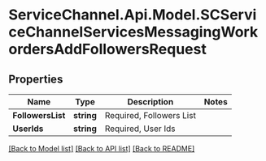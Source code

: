 # ServiceChannel.Api.Model.SCServiceChannelServicesMessagingWorkordersAddFollowersRequest

## Properties

Name | Type | Description | Notes
------------ | ------------- | ------------- | -------------
**FollowersList** | **string** | Required, Followers List | 
**UserIds** | **string** | Required, User Ids | 

[[Back to Model list]](../README.md#documentation-for-models) [[Back to API list]](../README.md#documentation-for-api-endpoints) [[Back to README]](../README.md)

